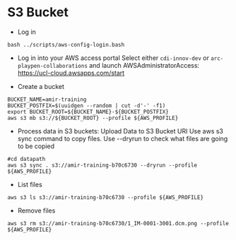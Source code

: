 # S3 Bucket 
* Log in
```
bash ../scripts/aws-config-login.bash 
```
* Log in into your AWS access portal
Select either `cdi-innov-dev` or `arc-playpen-collaborations` and launch AWSAdministratorAccess: 
https://ucl-cloud.awsapps.com/start

* Create a bucket 
```
BUCKET_NAME=amir-training
BUCKET_POSTFIX=$(uuidgen --random | cut -d'-' -f1)
export BUCKET_ROOT=${BUCKET_NAME}-${BUCKET_POSTFIX}
aws s3 mb s3://${BUCKET_ROOT} --profile ${AWS_PROFILE}
```
* Process data in S3 buckets: Upload Data to S3 Bucket URI
Use aws s3 sync command to copy files. Use --dryrun to check what files are going to be copied 
```
#cd datapath
aws s3 sync . s3://amir-training-b70c6730 --dryrun --profile ${AWS_PROFILE} 
```
* List files 
```
aws s3 ls s3://amir-training-b70c6730 --profile ${AWS_PROFILE} 
``` 
* Remove files
```
aws s3 rm s3://amir-training-b70c6730/1_IM-0001-3001.dcm.png --profile ${AWS_PROFILE}
```
